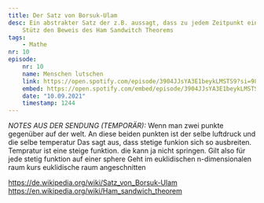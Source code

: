 ```yaml
---
title: Der Satz von Borsuk-Ulam
desc: Ein abstrakter Satz der z.B. aussagt, dass zu jedem Zeitpunkt ein Paar von gegebüberliegenden Punkten auf der Erde mit gleichen Temperaturen und Luftdruck existieren.
    Stütz den Beweis des Ham Sandwitch Theorems
tags:
    - Mathe
nr: 10
episode:
    nr: 10
    name: Menschen lutschen
    link: https://open.spotify.com/episode/3904JJsYA3E1beykLMSTS9?si=986d3896f10e4a7a
    embed: https://open.spotify.com/embed/episode/3904JJsYA3E1beykLMSTS9?theme=0&t=1244
    date: "10.09.2021"
    timestamp: 1244
---
```


_NOTES AUS DER SENDUNG (TEMPORÄR):_
Wenn man zwei punkte gegenüber auf der welt.
An diese beiden punkten ist der selbe luftdruck und die selbe temperatur
Das sagt aus, dass stetige funkion sich so ausbreiten.
Tempratur ist eine steige funktion. die kann ja nicht springen.
Gilt also für jede stetig funktion auf einer sphere
Geht im euklidischen n-dimensionalen raum
kurs euklidische raum angeschnitten

https://de.wikipedia.org/wiki/Satz_von_Borsuk-Ulam
https://en.wikipedia.org/wiki/Ham_sandwich_theorem